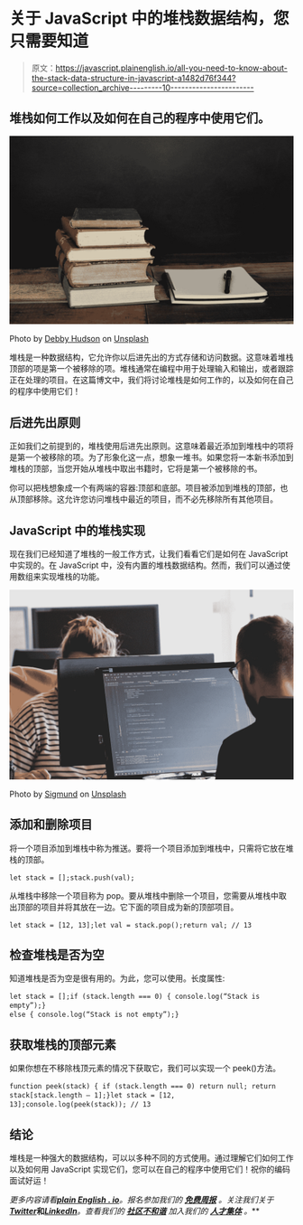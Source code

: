 # 关于 JavaScript 中的堆栈数据结构，您只需要知道

> 原文：<https://javascript.plainenglish.io/all-you-need-to-know-about-the-stack-data-structure-in-javascript-a1482d76f344?source=collection_archive---------10----------------------->

## 堆栈如何工作以及如何在自己的程序中使用它们。

![](img/4532e92d18a1f638808314bbd2f2e85b.png)

Photo by [Debby Hudson](https://unsplash.com/@hudsoncrafted?utm_source=medium&utm_medium=referral) on [Unsplash](https://unsplash.com?utm_source=medium&utm_medium=referral)

堆栈是一种数据结构，它允许你以后进先出的方式存储和访问数据。这意味着堆栈顶部的项是第一个被移除的项。堆栈通常在编程中用于处理输入和输出，或者跟踪正在处理的项目。在这篇博文中，我们将讨论堆栈是如何工作的，以及如何在自己的程序中使用它们！

## 后进先出原则

正如我们之前提到的，堆栈使用后进先出原则。这意味着最近添加到堆栈中的项将是第一个被移除的项。为了形象化这一点，想象一堆书。如果您将一本新书添加到堆栈的顶部，当您开始从堆栈中取出书籍时，它将是第一个被移除的书。

你可以把栈想象成一个有两端的容器:顶部和底部。项目被添加到堆栈的顶部，也从顶部移除。这允许您访问堆栈中最近的项目，而不必先移除所有其他项目。

## JavaScript 中的堆栈实现

现在我们已经知道了堆栈的一般工作方式，让我们看看它们是如何在 JavaScript 中实现的。在 JavaScript 中，没有内置的堆栈数据结构。然而，我们可以通过使用数组来实现堆栈的功能。

![](img/ba6151acd051c1eb2e54ecaafd41a0a2.png)

Photo by [Sigmund](https://unsplash.com/@sigmund?utm_source=medium&utm_medium=referral) on [Unsplash](https://unsplash.com?utm_source=medium&utm_medium=referral)

## 添加和删除项目

将一个项目添加到堆栈中称为推送。要将一个项目添加到堆栈中，只需将它放在堆栈的顶部。

```
let stack = [];stack.push(val);
```

从堆栈中移除一个项目称为 pop。要从堆栈中删除一个项目，您需要从堆栈中取出顶部的项目并将其放在一边。它下面的项目成为新的顶部项目。

```
let stack = [12, 13];let val = stack.pop();return val; // 13
```

## 检查堆栈是否为空

知道堆栈是否为空是很有用的。为此，您可以使用。长度属性:

```
let stack = [];if (stack.length === 0) { console.log(“Stack is empty”);} 
else { console.log(“Stack is not empty”);}
```

## 获取堆栈的顶部元素

如果你想在不移除栈顶元素的情况下获取它，我们可以实现一个 peek()方法。

```
function peek(stack) { if (stack.length === 0) return null; return stack[stack.length — 1];}let stack = [12, 13];console.log(peek(stack)); // 13
```

## 结论

堆栈是一种强大的数据结构，可以以多种不同的方式使用。通过理解它们如何工作以及如何用 JavaScript 实现它们，您可以在自己的程序中使用它们！祝你的编码面试好运！

*更多内容请看*[***plain English . io***](https://plainenglish.io/)*。报名参加我们的* [***免费周报***](http://newsletter.plainenglish.io/) *。关注我们关于*[***Twitter***](https://twitter.com/inPlainEngHQ)**和**[***LinkedIn***](https://www.linkedin.com/company/inplainenglish/)*。查看我们的* [***社区不和谐***](https://discord.gg/GtDtUAvyhW) *加入我们的* [***人才集体***](https://inplainenglish.pallet.com/talent/welcome) *。***